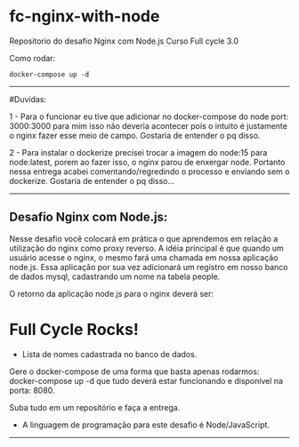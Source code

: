 # fc-nginx-with-node
Repositorio do desafio Nginx com Node.js 
Curso Full cycle 3.0

Como rodar: 

```
docker-compose up -d
```

--- 
#Duvidas:

1 - Para o funcionar eu tive que adicionar no docker-compose do node port: 3000:3000 para mim isso não deveria acontecer pois o intuito é justamente o nginx fazer esse meio de campo. 
Gostaria de entender o pq disso.
    
2 - Para instalar o dockerize precisei trocar a imagem do node:15 para node:latest, porem ao fazer isso, o nginx parou de enxergar  node. Portanto nessa entrega acabei comentando/regredindo o processo e enviando sem o dockerize. Gostaria de entender o pq disso...

---

Desafio Nginx com Node.js:
----
Nesse desafio você colocará em prática o que aprendemos em relação a utilização do nginx como proxy reverso. A idéia principal é que quando um usuário acesse o nginx, o mesmo fará uma chamada em nossa aplicação node.js. Essa aplicação por sua vez adicionará um registro em nosso banco de dados mysql, cadastrando um nome na tabela people.

O retorno da aplicação node.js para o nginx deverá ser:

<h1>Full Cycle Rocks!</h1>

- Lista de nomes cadastrada no banco de dados.

Gere o docker-compose de uma forma que basta apenas rodarmos: docker-compose up -d que tudo deverá estar funcionando e disponível na porta: 8080.

Suba tudo em um repositório e faça a entrega.

* A linguagem de programação para este desafio é Node/JavaScript.
---
